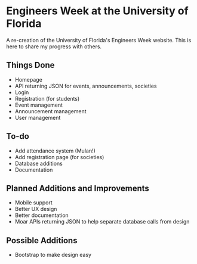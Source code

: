 Engineers Week at the University of Florida
===========================================

A re-creation of the University of Florida's Engineers Week website. This is here to share my progress with others.

Things Done
-----------
* Homepage
* API returning JSON for events, announcements, societies
* Login
* Registration (for students)
* Event management
* Announcement management
* User management

To-do
-----
* Add attendance system (Mulan!)
* Add registration page (for societies)
* Database additions
* Documentation

Planned Additions and Improvements
----------------------------------
* Mobile support
* Better UX design
* Better documentation
* Moar APIs returning JSON to help separate database calls from design

Possible Additions
------------------
* Bootstrap to make design easy
